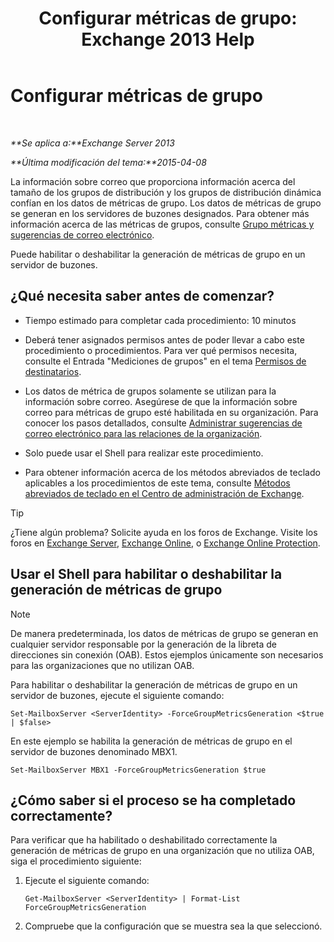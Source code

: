 ﻿---
title: 'Configurar métricas de grupo: Exchange 2013 Help'
TOCTitle: Configurar métricas de grupo
ms:assetid: 76ccd6a7-e2ec-42f4-9ab3-e8cc257ac896
ms:mtpsurl: https://technet.microsoft.com/es-es/library/JJ649327(v=EXCHG.150)
ms:contentKeyID: 49895723
ms.date: 05/22/2018
mtps_version: v=EXCHG.150
ms.translationtype: MT
---

# Configurar métricas de grupo

 

_**Se aplica a:**Exchange Server 2013_

_**Última modificación del tema:**2015-04-08_

La información sobre correo que proporciona información acerca del tamaño de los grupos de distribución y los grupos de distribución dinámica confían en los datos de métricas de grupo. Los datos de métricas de grupo se generan en los servidores de buzones designados. Para obtener más información acerca de las métricas de grupos, consulte [Grupo métricas y sugerencias de correo electrónico](group-metrics-and-mailtips-exchange-2013-help.md).

Puede habilitar o deshabilitar la generación de métricas de grupo en un servidor de buzones.

## ¿Qué necesita saber antes de comenzar?

  - Tiempo estimado para completar cada procedimiento: 10 minutos

  - Deberá tener asignados permisos antes de poder llevar a cabo este procedimiento o procedimientos. Para ver qué permisos necesita, consulte el Entrada "Mediciones de grupos" en el tema [Permisos de destinatarios](recipients-permissions-exchange-2013-help.md).

  - Los datos de métrica de grupos solamente se utilizan para la información sobre correo. Asegúrese de que la información sobre correo para métricas de grupo esté habilitada en su organización. Para conocer los pasos detallados, consulte [Administrar sugerencias de correo electrónico para las relaciones de la organización](manage-mailtips-for-organization-relationships-exchange-2013-help.md).

  - Solo puede usar el Shell para realizar este procedimiento.

  - Para obtener información acerca de los métodos abreviados de teclado aplicables a los procedimientos de este tema, consulte [Métodos abreviados de teclado en el Centro de administración de Exchange](keyboard-shortcuts-in-the-exchange-admin-center-exchange-online-protection-help.md).


> [!TIP]
> ¿Tiene algún problema? Solicite ayuda en los foros de Exchange. Visite los foros en <A href="https://go.microsoft.com/fwlink/p/?linkid=60612">Exchange Server</A>, <A href="https://go.microsoft.com/fwlink/p/?linkid=267542">Exchange Online</A>, o <A href="https://go.microsoft.com/fwlink/p/?linkid=285351">Exchange Online Protection</A>.



## Usar el Shell para habilitar o deshabilitar la generación de métricas de grupo


> [!NOTE]
> De manera predeterminada, los datos de métricas de grupo se generan en cualquier servidor responsable por la generación de la libreta de direcciones sin conexión (OAB). Estos ejemplos únicamente son necesarios para las organizaciones que no utilizan OAB.



Para habilitar o deshabilitar la generación de métricas de grupo en un servidor de buzones, ejecute el siguiente comando:

    Set-MailboxServer <ServerIdentity> -ForceGroupMetricsGeneration <$true | $false>

En este ejemplo se habilita la generación de métricas de grupo en el servidor de buzones denominado MBX1.

    Set-MailboxServer MBX1 -ForceGroupMetricsGeneration $true

## ¿Cómo saber si el proceso se ha completado correctamente?

Para verificar que ha habilitado o deshabilitado correctamente la generación de métricas de grupo en una organización que no utiliza OAB, siga el procedimiento siguiente:

1.  Ejecute el siguiente comando:
    
        Get-MailboxServer <ServerIdentity> | Format-List ForceGroupMetricsGeneration

2.  Compruebe que la configuración que se muestra sea la que seleccionó.

